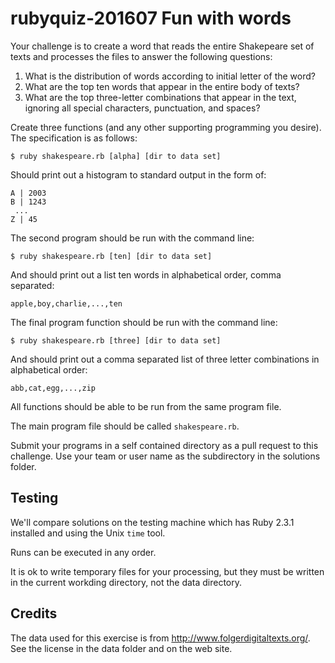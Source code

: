 # rubyquiz-201607 Fun with words

Your challenge is to create a word that reads the entire Shakepeare set of texts
and processes the files to answer the following questions:

1. What is the distribution of words according to initial letter of the word?
2. What are the top ten words that appear in the entire body of texts?
3. What are the top three-letter combinations that appear in the text, ignoring all special characters, punctuation, and spaces?

Create three functions (and any other supporting programming you desire). The specification is as follows:

`$ ruby shakespeare.rb [alpha] [dir to data set]`

Should print out a histogram to standard output in the form of:

    A | 2003
    B | 1243
     ...
    Z | 45

The second program should be run with the command line:

`$ ruby shakespeare.rb [ten] [dir to data set]`

And should print out a list ten words in alphabetical order, comma separated:

    apple,boy,charlie,...,ten

The final program function should be run with the command line:

`$ ruby shakespeare.rb [three] [dir to data set]`

And should print out a comma separated list of three letter combinations in alphabetical order:

    abb,cat,egg,...,zip

All functions should be able to be run from the same program file.

The main program file should be called `shakespeare.rb`.

Submit your programs in a self contained directory as a pull request to this challenge. Use your team or user name as the subdirectory in the solutions folder.

## Testing

We'll compare solutions on the testing machine which has Ruby 2.3.1 installed
and using the Unix `time` tool.

Runs can be executed in any order.

It is ok to write temporary files for your processing, but they must be written
in the current workding directory, not the data directory.

## Credits

The data used for this exercise is from http://www.folgerdigitaltexts.org/. See the license in the data folder and on the web site.

